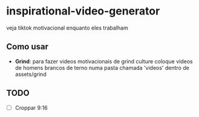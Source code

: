 # inspirational-video-generator
veja tiktok motivacional enquanto eles trabalham

## Como usar
- **Grind**: para fazer videos motivacionais de grind culture coloque videos de homens brancos de terno numa pasta chamada 'videos' dentro de assets/grind

## TODO

- [ ] Croppar 9:16

